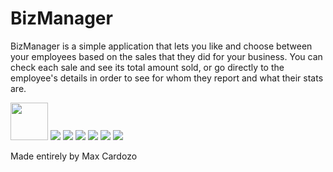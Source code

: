 # BizManager
BizManager is a simple application that lets you like and choose between your employees based on the sales that they did for your business. You can check each sale and see its total amount sold, or go directly to the employee's details in order to see for whom they report and what their stats are. 

<img src="https://u.cubeupload.com/olsonperrensen2/user.jpg" height="60" width="60" >
<img src="https://u.cubeupload.com/olsonperrensen2/Screenshot2022082416.png">
<img src="https://u.cubeupload.com/olsonperrensen2/e81Screenshot2022082416.png">
<img src="https://u.cubeupload.com/olsonperrensen2/b87Screenshot2022082416.png">
<img src="https://u.cubeupload.com/olsonperrensen2/1f3Screenshot2022082416.png">
<img src="https://u.cubeupload.com/olsonperrensen2/cefScreenshot2022082416.png">
<img src="https://u.cubeupload.com/olsonperrensen2/ddbScreenshot2022082416.png">

Made entirely by Max Cardozo
